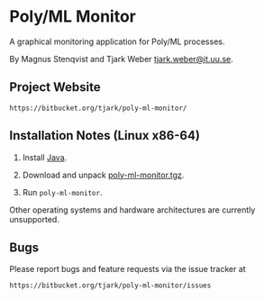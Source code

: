 Poly/ML Monitor
===============

A graphical monitoring application for Poly/ML processes.

By Magnus Stenqvist and Tjark Weber <tjark.weber@it.uu.se>.

Project Website
---------------

    https://bitbucket.org/tjark/poly-ml-monitor/

Installation Notes (Linux x86-64)
---------------------------------

1. Install [Java](http://www.java.com/).

2. Download and unpack [poly-ml-monitor.tgz](https://bitbucket.org/tjark/poly-ml-monitor/downloads/poly-ml-monitor.tgz).

3. Run `poly-ml-monitor`.

Other operating systems and hardware architectures are currently
unsupported.

Bugs
----

Please report bugs and feature requests via the issue tracker at

    https://bitbucket.org/tjark/poly-ml-monitor/issues
